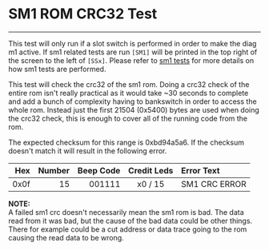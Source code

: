 # SM1 ROM CRC32 Test
---

This test will only run if a slot switch is performed in order to make the
diag m1 active.  If sm1 related tests are run `[SM1]` will be printed in the
top right of the screen to the left of `[SSx]`.  Please refer to [sm1 tests](../sm1_tests.md)
for more details on how sm1 tests are performed.

This test will check the crc32 of the sm1 rom.  Doing a crc32 check of the
entire rom isn't really practical as it would take ~30 seconds to complete and
add a bunch of complexity having to bankswitch in order to access the whole
rom.  Instead just the first 21504 (0x5400) bytes are used when doing the crc32
check, this is enough to cover all of the running code from the rom.

The expected checksum for this range is 0xbd94a5a6.  If the checksum doesn't
match it will result in the following error.

|  Hex  | Number | Beep Code |  Credit Leds  | Error Text |
| ----: | -----: | --------: | :-----------: | :--------- |
|  0x0f |     15 |    001111 |       x0 / 15 | SM1 CRC ERROR |

**NOTE:**<br>
A failed sm1 crc doesn't necessarily mean the sm1 rom is bad.  The data read
from it was bad, but the cause of the bad data could be other things.  There
for example could be a cut address or data trace going to the rom causing the
read data to be wrong.
